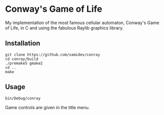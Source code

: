 # Conway's Game of Life

My implementation of the most famous cellular automaton, Conway's Game of Life, in C and using the fabulous Raylib graphics library.

## Installation
```
git clone https://github.com/xamidev/conray
cd conray/build
./premake5 gmake2
cd ..
make
```

## Usage
```
bin/Debug/conray
```
Game controls are given in the title menu.

